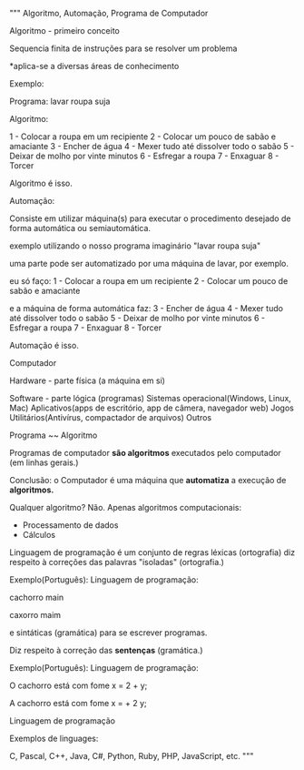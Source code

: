 """
Algoritmo, Automação, Programa de Computador

Algoritmo - primeiro conceito

Sequencia finita de instruções para se resolver um problema

*aplica-se a diversas áreas de conhecimento

Exemplo:

Programa: lavar roupa suja

Algoritmo:

1 - Colocar a roupa em um recipiente
2 - Colocar um pouco de sabão e amaciante
3 - Encher de água
4 - Mexer tudo até dissolver todo o sabão
5 - Deixar de molho por vinte minutos
6 - Esfregar a roupa
7 - Enxaguar
8 - Torcer 

Algoritmo é isso.

Automação:

Consiste em utilizar máquina(s) para executar o procedimento desejado
de forma automática ou semiautomática.

exemplo utilizando o nosso programa imaginário "lavar roupa suja"

uma parte pode ser automatizado por uma máquina de lavar, por exemplo.

eu só faço: 
1 - Colocar a roupa em um recipiente
2 - Colocar um pouco de sabão e amaciante

e a máquina de forma automática faz: 
3 - Encher de água
4 - Mexer tudo até dissolver todo o sabão
5 - Deixar de molho por vinte minutos
6 - Esfregar a roupa
7 - Enxaguar
8 - Torcer 

Automação é isso.


Computador 

Hardware - parte física (a máquina em si)

Software - parte lógica (programas)
Sistemas operacional(Windows, Linux, Mac)
Aplicativos(apps de escritório, app de câmera, navegador web)
Jogos
Utilitários(Antivírus, compactador de arquivos)
Outros

Programa ~~ Algoritmo

Programas de computador **são algoritmos** executados pelo computador (em linhas gerais.)

Conclusão: o Computador é uma máquina que **automatiza** a execução de **algoritmos.**

Qualquer algoritmo? Não. Apenas algoritmos computacionais:
- Processamento de dados
- Cálculos

Linguagem de programação 
é um conjunto de regras léxicas (ortografia)
diz respeito à correções das palavras "isoladas" (ortografia.)

Exemplo(Português):          Linguagem de programação:

cachorro                     main

caxorro                      maim

e sintáticas (gramática) para se escrever programas.

Diz respeito à correção das **sentenças** (gramática.)

Exemplo(Português):         Linguagem de programação:
                             
O cachorro está com fome    x = 2 + y;

A cachorro está com fome    x = + 2 y;


Linguagem de programação

Exemplos de linguages:

C, Pascal, C++, Java, C#, Python, Ruby, PHP, JavaScript, etc.
"""
